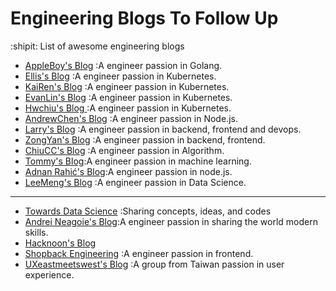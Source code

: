 # Engineering Blogs To Follow Up
:shipit: List of awesome engineering blogs

* [AppleBoy's Blog](https://blog.wu-boy.com/) :A engineer passion in Golang.
* [Ellis's Blog](https://ellis-wu.github.io/) :A engineer passion in Kubernetes.
* [KaiRen's Blog](https://kairen.github.io/) :A engineer passion in Kubernetes.
* [EvanLin's Blog](http://www.evanlin.com/) :A engineer passion in Kubernetes.
* [Hwchiu's Blog ](https://www.hwchiu.com) :A engineer passion in Kubernetes.
* [AndrewChen's Blog](http://www.andrewchen.tw/) :A engineer passion in Node.js.
* [Larry's Blog](https://larrylu.blog/) :A engineer passion in backend, frontend and devops.
* [ZongYan's Blog](https://andyyou.github.io/) :A engineer passion in backend, frontend.
* [ChiuCC's Blog](http://alrightchiu.github.io/SecondRound/) :A engineer passion in Algorithm.
* [Tommy's Blog](https://medium.com/@chih.sheng.huang821/%E6%A9%9F%E5%99%A8%E5%AD%B8%E7%BF%92%E6%96%B9%E6%B3%95%E6%A6%82%E8%A7%80-1f6218d9c974):A engineer passion in machine learning.
* [Adnan Rahić's Blog](https://medium.freecodecamp.org/@adnanrahic):A engineer passion in node.js.
* [LeeMeng's Blog](https://leemeng.tw/index.html) :A engineer passion in Data Science.
-----------
* [Towards Data Science](https://towardsdatascience.com/) :Sharing concepts, ideas, and codes
* [Andrei Neagoie's Blog](https://medium.com/@andreineagoie):A engineer passion in sharing the world modern skills.
* [Hacknoon's Blog](https://hackernoon.com/)
* [Shopback Engineering](https://medium.com/shopback-engineering) :A engineer passion in frontend.
* [UXeastmeetswest's Blog](https://medium.com/uxeastmeetswest) :A group from Taiwan passion in user experience.
